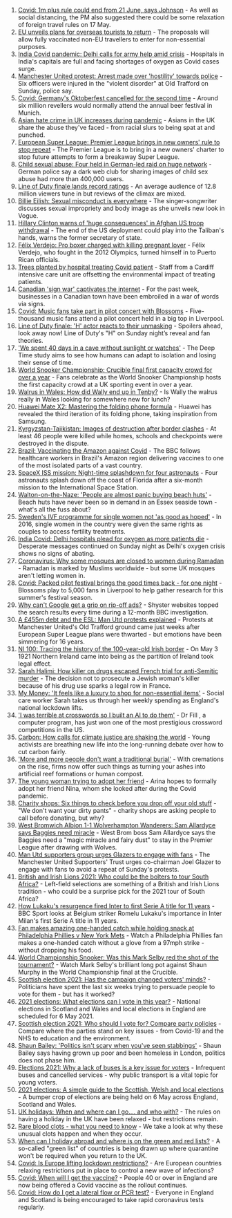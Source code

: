 1. [Covid: 1m plus rule could end from 21 June, says Johnson](https://www.bbc.co.uk/news/uk-56973274) - As well as social distancing, the PM also suggested there could be some relaxation of foreign travel rules on 17 May.
2. [EU unveils plans for overseas tourists to return](https://www.bbc.co.uk/news/world-europe-56970398) - The proposals will allow fully vaccinated non-EU travellers to enter for non-essential purposes.
3. [India Covid pandemic: Delhi calls for army help amid crisis](https://www.bbc.co.uk/news/world-asia-india-56972286) - Hospitals in India's capitals are full and facing shortages of oxygen as Covid cases surge.
4. [Manchester United protest: Arrest made over 'hostility' towards police](https://www.bbc.co.uk/news/uk-england-manchester-56971298) - Six officers were injured in the "violent disorder" at Old Trafford on Sunday, police say.
5. [Covid: Germany's Oktoberfest cancelled for the second time](https://www.bbc.co.uk/news/world-europe-56970403) - Around six million revellers would normally attend the annual beer festival in Munich.
6. [Asian hate crime in UK increases during pandemic](https://www.bbc.co.uk/news/uk-56937299) - Asians in the UK share the abuse they've faced - from racial slurs to being spat at and punched.
7. [European Super League: Premier League brings in new owners' rule to stop repeat](https://www.bbc.co.uk/sport/football/56972776) - The Premier League is to bring in a new owners' charter to stop future attempts to form a breakaway Super League.
8. [Child sexual abuse: Four held in German-led raid on huge network](https://www.bbc.co.uk/news/world-europe-56969414) - German police say a dark web club for sharing images of child sex abuse had more than 400,000 users.
9. [Line of Duty finale lands record ratings](https://www.bbc.co.uk/news/entertainment-arts-56945425) - An average audience of 12.8 million viewers tune in but reviews of the climax are mixed.
10. [Billie Eilish: Sexual misconduct is everywhere](https://www.bbc.co.uk/news/entertainment-arts-56969187) - The singer-songwriter discusses sexual impropriety and body image as she unveils new look in Vogue.
11. [Hillary Clinton warns of 'huge consequences' in Afghan US troop withdrawal](https://www.bbc.co.uk/news/world-us-canada-56966473) - The end of the US deployment could play into the Taliban's hands, warns the former secretary of state.
12. [Félix Verdejo: Pro boxer charged with killing pregnant lover](https://www.bbc.co.uk/news/world-us-canada-56972939) - Félix Verdejo, who fought in the 2012 Olympics, turned himself in to Puerto Rican officials.
13. [Trees planted by hospital treating Covid patient](https://www.bbc.co.uk/news/science-environment-56944931) - Staff from a Cardiff intensive care unit are offsetting the environmental impact of treating patients.
14. [Canadian 'sign war' captivates the internet](https://www.bbc.co.uk/news/world-us-canada-56972907) - For the past week, businesses in a Canadian town have been embroiled in a war of words via signs.
15. [Covid: Music fans take part in pilot concert with Blossoms](https://www.bbc.co.uk/news/entertainment-arts-56971450) - Five-thousand music fans attend a pilot concert held in a big top in Liverpool.
16. [Line of Duty finale: 'H' actor reacts to their unmasking](https://www.bbc.co.uk/news/entertainment-arts-56968531) - Spoilers ahead, look away now! Line of Duty's "H" on Sunday night’s reveal and fan theories.
17. ['We spent 40 days in a cave without sunlight or watches'](https://www.bbc.co.uk/news/world-europe-56970082) - The Deep Time study aims to see how humans can adapt to isolation and losing their sense of time.
18. [World Snooker Championship: Crucible final first capacity crowd for over a year](https://www.bbc.co.uk/sport/snooker/56970929) - Fans celebrate as the World Snooker Championship hosts the first capacity crowd at a UK sporting event in over a year.
19. [Walrus in Wales: How did Wally end up in Tenby?](https://www.bbc.co.uk/news/uk-wales-56943032) - Is Wally the walrus really in Wales looking for somewhere new for lunch?
20. [Huawei Mate X2: Mastering the folding phone formula](https://www.bbc.co.uk/news/technology-56945791) - Huawei has revealed the third iteration of its folding phone, taking inspiration from Samsung.
21. [Kyrgyzstan-Tajikistan: Images of destruction after border clashes](https://www.bbc.co.uk/news/world-asia-56963998) - At least 46 people were killed while homes, schools and checkpoints were destroyed in the dispute.
22. [Brazil: Vaccinating the Amazon against Covid](https://www.bbc.co.uk/news/world-latin-america-56949409) - The BBC follows healthcare workers in Brazil's Amazon region delivering vaccines to one of the most isolated parts of a vast country.
23. [SpaceX ISS mission: Night-time splashdown for four astronauts](https://www.bbc.co.uk/news/world-56962932) - Four astronauts splash down off the coast of Florida after a six-month mission to the International Space Station.
24. [Walton-on-the-Naze: 'People are almost panic buying beach huts'](https://www.bbc.co.uk/news/uk-england-essex-56901720) - Beach huts have never been so in demand in an Essex seaside town - what's all the fuss about?
25. [Sweden's IVF programme for single women not 'as good as hoped'](https://www.bbc.co.uk/news/world-europe-56859427) - In 2016, single women in the country were given the same rights as couples to access fertility treatments.
26. [India Covid: Delhi hospitals plead for oxygen as more patients die](https://www.bbc.co.uk/news/world-asia-india-56940595) - Desperate messages continued on Sunday night as Delhi's oxygen crisis shows no signs of abating.
27. [Coronavirus: Why some mosques are closed to women during Ramadan](https://www.bbc.co.uk/news/uk-56937289) - Ramadan is marked by Muslims worldwide - but some UK mosques aren't letting women in.
28. [Covid: Packed pilot festival brings the good times back - for one night](https://www.bbc.co.uk/news/entertainment-arts-56962231) - Blossoms play to 5,000 fans in Liverpool to help gather research for this summer's festival season.
29. [Why can't Google get a grip on rip-off ads?](https://www.bbc.co.uk/news/technology-56886957) - Shyster websites topped the search results every time during a 12-month BBC investigation.
30. [A £455m debt and the ESL: Man Utd protests explained](https://www.bbc.co.uk/sport/football/56966096) - Protests at Manchester United's Old Trafford ground came just weeks after European Super League plans were thwarted - but emotions have been simmering for 16 years.
31. [NI 100: Tracing the history of the 100-year-old Irish border](https://www.bbc.co.uk/news/uk-northern-ireland-56806404) - On May 3 1921 Northern Ireland came into being as the partition of Ireland took legal effect.
32. [Sarah Halimi: How killer on drugs escaped French trial for anti-Semitic murder](https://www.bbc.co.uk/news/world-europe-56929040) - The decision not to prosecute a Jewish woman's killer because of his drug use sparks a legal row in France.
33. [My Money: 'It feels like a luxury to shop for non-essential items'](https://www.bbc.co.uk/news/business-56929552) - Social care worker Sarah takes us through her weekly spending as England's national lockdown lifts.
34. ['I was terrible at crosswords so I built an AI to do them'](https://www.bbc.co.uk/news/technology-56934716) - Dr Fill , a computer program, has just won one of the most prestigious crossword competitions in the US.
35. [Carbon: How calls for climate justice are shaking the world](https://www.bbc.co.uk/news/science-environment-56941979) - Young activists are breathing new life into the long-running debate over how to cut carbon fairly.
36. ['More and more people don't want a traditional burial'](https://www.bbc.co.uk/news/business-56926819) - With cremations on the rise, firms now offer such things as turning your ashes into artificial reef formations or human compost.
37. [The young woman trying to adopt her friend](https://www.bbc.co.uk/news/world-europe-56919234) - Arina hopes to formally adopt her friend Nina, whom she looked after during the Covid pandemic.
38. [Charity shops: Six things to check before you drop off your old stuff](https://www.bbc.co.uk/news/uk-56842698) - "We don't want your dirty pants" - charity shops are asking people to call before donating, but why?
39. [West Bromwich Albion 1-1 Wolverhampton Wanderers: Sam Allardyce says Baggies need miracle](https://www.bbc.co.uk/sport/football/56880832) - West Brom boss Sam Allardyce says the Baggies need a "magic miracle and fairy dust" to stay in the Premier League after drawing with Wolves.
40. [Man Utd supporters group urges Glazers to engage with fans](https://www.bbc.co.uk/sport/football/56969755) - The Manchester United Supporters' Trust urges co-chairman Joel Glazer to engage with fans to avoid a repeat of Sunday's protests.
41. [British and Irish Lions 2021: Who could be the bolters to tour South Africa?](https://www.bbc.co.uk/sport/rugby-union/56964629) - Left-field selections are something of a British and Irish Lions tradition - who could be a surprise pick for the 2021 tour of South Africa?
42. [How Lukaku's resurgence fired Inter to first Serie A title for 11 years](https://www.bbc.co.uk/sport/football/56966749) - BBC Sport looks at Belgium striker Romelu Lukaku's importance in Inter Milan's first Serie A title in 11 years.
43. [Fan makes amazing one-handed catch while holding snack at Philadelphia Phillies v New York Mets](https://www.bbc.co.uk/sport/av/baseball/56970789) - Watch a Philadelphia Phillies fan makes a one-handed catch without a glove from a 97mph strike - without dropping his food.
44. [World Championship Snooker: Was this Mark Selby red the shot of the tournament?](https://www.bbc.co.uk/sport/av/snooker/56973472) - Watch Mark Selby's brilliant long pot against Shaun Murphy in the World Championship final at the Crucible.
45. [Scottish election 2021: Has the campaign changed voters' minds?](https://www.bbc.co.uk/news/uk-scotland-scotland-politics-56969880) - Politicians have spent the last six weeks trying to persuade people to vote for them - but has it worked?
46. [2021 elections: What elections can I vote in this year?](https://www.bbc.co.uk/news/56129210) - National elections in Scotland and Wales and local elections in England are scheduled for 6 May 2021.
47. [Scottish election 2021: Who should I vote for? Compare party policies](https://www.bbc.co.uk/news/uk-scotland-scotland-politics-56510773) - Compare where the parties stand on key issues - from Covid-19 and the NHS to education and the environment.
48. [Shaun Bailey: 'Politics isn't scary when you've seen stabbings'](https://www.bbc.co.uk/news/uk-england-london-56913497) - Shaun Bailey says having grown up poor and been homeless in London, politics does not phase him.
49. [Elections 2021: Why a lack of buses is a key issue for voters](https://www.bbc.co.uk/news/uk-england-56827739) - Infrequent buses and cancelled services - why public transport is a vital topic for young voters.
50. [2021 elections: A simple guide to the Scottish, Welsh and local elections](https://www.bbc.co.uk/news/uk-politics-56286643) - A bumper crop of elections are being held on 6 May across England, Scotland and Wales.
51. [UK holidays: When and where can I go.... and who with?](https://www.bbc.co.uk/news/explainers-52646738) - The rules on having a holiday in the UK have been relaxed - but restrictions remain.
52. [Rare blood clots - what you need to know](https://www.bbc.co.uk/news/health-56674796) - We take a look at why these unusual clots happen and when they occur.
53. [When can I holiday abroad and where is on the green and red lists?](https://www.bbc.co.uk/news/explainers-52544307) - A so-called "green list" of countries is being drawn up where quarantine won't be required when you return to the UK.
54. [Covid: Is Europe lifting lockdown restrictions?](https://www.bbc.co.uk/news/explainers-53640249) - Are European countries relaxing restrictions put in place to control a new wave of infections?
55. [Covid: When will I get the vaccine?](https://www.bbc.co.uk/news/health-55045639) - People 40 or over in England are now being offered a Covid vaccine as the rollout continues.
56. [Covid: How do I get a lateral flow or PCR test?](https://www.bbc.co.uk/news/health-51943612) - Everyone in England and Scotland is being encouraged to take rapid coronavirus tests regularly.
